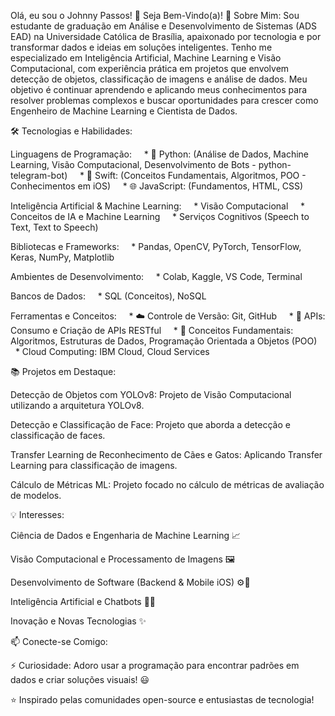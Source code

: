 Olá, eu sou o Johnny Passos! 👋 Seja Bem-Vindo(a)!
🚀 Sobre Mim:
Sou estudante de graduação em Análise e Desenvolvimento de Sistemas (ADS EAD) na Universidade Católica de Brasília, apaixonado por tecnologia e por transformar dados e ideias em soluções inteligentes. Tenho me especializado em Inteligência Artificial, Machine Learning e Visão Computacional, com experiência prática em projetos que envolvem detecção de objetos, classificação de imagens e análise de dados. Meu objetivo é continuar aprendendo e aplicando meus conhecimentos para resolver problemas complexos e buscar oportunidades para crescer como Engenheiro de Machine Learning e Cientista de Dados.

🛠️ Tecnologias e Habilidades:

Linguagens de Programação:
    * 🐍 Python: (Análise de Dados, Machine Learning, Visão Computacional, Desenvolvimento de Bots - python-telegram-bot)
    * 🍏 Swift: (Conceitos Fundamentais, Algoritmos, POO - Conhecimentos em iOS)
    * 🌐 JavaScript: (Fundamentos, HTML, CSS)

Inteligência Artificial & Machine Learning:
    * Visão Computacional
    * Conceitos de IA e Machine Learning
    * Serviços Cognitivos (Speech to Text, Text to Speech)

Bibliotecas e Frameworks:
    * Pandas, OpenCV, PyTorch, TensorFlow, Keras, NumPy, Matplotlib

Ambientes de Desenvolvimento:
    * Colab, Kaggle, VS Code, Terminal

Bancos de Dados:
    * SQL (Conceitos), NoSQL

Ferramentas e Conceitos:
    * ☁️ Controle de Versão: Git, GitHub
    * 🧩 APIs: Consumo e Criação de APIs RESTful
    * 🧱 Conceitos Fundamentais: Algoritmos, Estruturas de Dados, Programação Orientada a Objetos (POO)
    * Cloud Computing: IBM Cloud, Cloud Services

📚 Projetos em Destaque:

Detecção de Objetos com YOLOv8: Projeto de Visão Computacional utilizando a arquitetura YOLOv8.

Detecção e Classificação de Face: Projeto que aborda a detecção e classificação de faces.

Transfer Learning de Reconhecimento de Cães e Gatos: Aplicando Transfer Learning para classificação de imagens.

Cálculo de Métricas ML: Projeto focado no cálculo de métricas de avaliação de modelos.

💡 Interesses:

Ciência de Dados e Engenharia de Machine Learning 📈

Visão Computacional e Processamento de Imagens 🖼️

Desenvolvimento de Software (Backend & Mobile iOS) ⚙️📱

Inteligência Artificial e Chatbots 🤖💬

Inovação e Novas Tecnologias ✨

📫 Conecte-se Comigo:




⚡ Curiosidade: Adoro usar a programação para encontrar padrões em dados e criar soluções visuais! 😃

⭐️ Inspirado pelas comunidades open-source e entusiastas de tecnologia!
